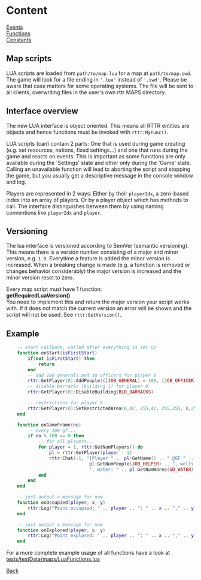 <!--
Copyright (C) 2005 - 2021 Settlers Freaks <sf-team at siedler25.org>

SPDX-License-Identifier: GPL-2.0-or-later
-->

# Content

[Events](events.md)  
[Functions](functions.md)  
[Constants](constants.md)  

## Map scripts

LUA scripts are loaded from `path/to/map.lua` for a map at `path/to/map.swd`.
The game will look for a file ending in `'.lua'` instead of `'.swd'`.
Please be aware that case matters for some operating systems.
The file will be sent to all clients, overwriting files in the user's own rttr MAPS directory.  

## Interface overview

The new LUA interface is object oriented.
This means all RTTR entities are objects and hence functions must be invoked with `rttr:MyFunc()`.

LUA scripts (can) contain 2 parts:
One that is used during game creating (e.g. set resources, nations, fixed settings...)
and one that runs during the game and reacts on events.
This is important as some functions are only available during the 'Settings' state
and other only during the 'Game' state.
Calling an unavailable function will lead to aborting the script and stopping the game,
but you usually get a descriptive message in the console window and log.

Players are represented in 2 ways:
Either by their `playerIdx`, a zero-based index into an array of players.
Or by a player object which has methods to call.
The interface distinguishes between them by using naming conventions like `playerIdx` and `player`.

## Versioning

The lua interface is versioned according to SemVer (semantic versioning).
This means there is a version number consisting of a major and minor version, e.g. `1.0`.
Everytime a feature is added the minor version is increased.
When a breaking change is made (e.g. a function is removed or changes behavior considerably) the major version is increased and the minor version reset to zero.

Every map script must have 1 function:  
**getRequiredLuaVersion()**  
You need to implement this and return the major version your script works with.
If it does not match the current version an error will be shown and the script will not be used.
See `rttr:GetVersion()`.

## Example

```lua
    -- start callback, called after everything is set up
    function onStart(isFirstStart)
        if(not isFirstStart) then
            return
        end
        -- add 100 generals and 10 officers for player 0
        rttr:GetPlayer(0):AddPeople({[JOB_GENERAL] = 100, [JOB_OFFICER] = 10})
        -- disable barracks (building 1) for player 0
        rttr:GetPlayer(0):DisableBuilding(BLD_BARRACKS)

        -- restrictions for player 0
        rttr:GetPlayer(0):SetRestrictedArea(0,42, 255,42, 255,255, 0,255)
    end

    function onGameFrame(no)
        -- every 100 gf...
        if no % 100 == 0 then
            -- for all players...
            for player = 1, rttr:GetNumPlayers() do
                pl = rttr:GetPlayer(player - 1)
                rttr:Chat(-1, "[Player " .. pl:GetName() .. " @GF " .. rttr:GetGF() .. "] helpers: " ..
                               pl:GetNumPeople(JOB_HELPER) .. ", wells: " .. pl:GetNumBuildings(BLD_WELL) ..
                               ", water: " .. pl:GetNumWares(GD_WATER))
            end
        end
    end

    -- just output a message for now
    function onOccupied(player, x, y)
        rttr:Log("Point occupied: " .. player .. ": " .. x .. "," .. y)
    end

    -- just output a message for now
    function onExplored(player, x, y)
        rttr:Log("Point explored: " .. player .. ": " .. x .. "," .. y)
    end
```

For a more complete example usage of all functions have a look at [tests/testData/maps/LuaFunctions.lua](../../tests/testData/maps/LuaFunctions.lua)

[Back](#Content)
